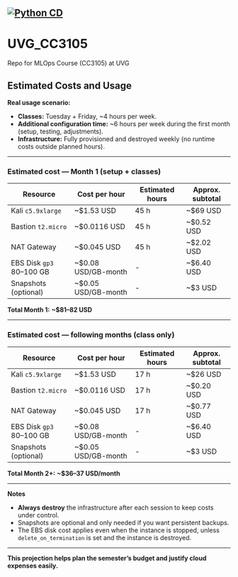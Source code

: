 [![Python CD](https://github.com/prof-aro-uvg/UVG_CC3105/actions/workflows/python-publish-v2.yml/badge.svg)](https://github.com/prof-aro-uvg/UVG_CC3105/actions/workflows/python-publish-v2.yml)
---

# UVG_CC3105
Repo for MLOps Course (CC3105) at UVG

## Estimated Costs and Usage

**Real usage scenario:**
- **Classes:** Tuesday + Friday, ~4 hours per week.
- **Additional configuration time:** ~6 hours per week during the first month (setup, testing, adjustments).
- **Infrastructure:** Fully provisioned and destroyed weekly (no runtime costs outside planned hours).

---

### Estimated cost — Month 1 (setup + classes)

| Resource | Cost per hour | Estimated hours | Approx. subtotal |
|----------------|----------------|----------------|------------------|
| Kali `c5.9xlarge` | ~$1.53 USD | 45 h | ~$69 USD |
| Bastion `t2.micro` | ~$0.0116 USD | 45 h | ~$0.52 USD |
| NAT Gateway | ~$0.045 USD | 45 h | ~$2.02 USD |
| EBS Disk `gp3` 80–100 GB | ~$0.08 USD/GB-month | - | ~$6.40 USD |
| Snapshots (optional) | ~$0.05 USD/GB-month | - | ~$3 USD |

**Total Month 1:** **~$81–82 USD**

---

### Estimated cost — following months (class only)

| Resource | Cost per hour | Estimated hours | Approx. subtotal |
|----------------|----------------|----------------|------------------|
| Kali `c5.9xlarge` | ~$1.53 USD | 17 h | ~$26 USD |
| Bastion `t2.micro` | ~$0.0116 USD | 17 h | ~$0.20 USD |
| NAT Gateway | ~$0.045 USD | 17 h | ~$0.77 USD |
| EBS Disk `gp3` 80–100 GB | ~$0.08 USD/GB-month | - | ~$6.40 USD |
| Snapshots (optional) | ~$0.05 USD/GB-month | - | ~$3 USD |

**Total Month 2+:** **~$36–37 USD/month**

---

**Notes**
- **Always destroy** the infrastructure after each session to keep costs under control.
- Snapshots are optional and only needed if you want persistent backups.
- The EBS disk cost applies even when the instance is stopped, unless `delete_on_termination` is set and the instance is destroyed.

---

**This projection helps plan the semester’s budget and justify cloud expenses easily.**

